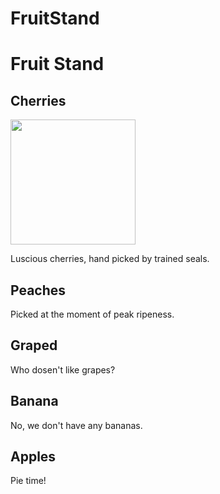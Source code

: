 # FruitStand
<!DOCTYPE html>
<html>
    <head>
        <title>Fruit Stand</title>
        <link rel="stylesheet" type="text/css" href="style.css">
                                                   </head>
    <body>
        <h1>Fruit Stand</h1>
        <h2>Cherries</h2>
        <img src="cherries.jpg" width=200 height=200>
        <p>Luscious cherries, hand picked by trained seals.</p>
        <h2>Peaches</h2>
        <p>Picked at the moment of peak ripeness.</p>
        <h2>Graped</h2>
        <p>Who dosen't like grapes?</p>
        <h2>Banana</h2>
        <p>No, we don't have any bananas.</p>
        <h2>Apples</h2>
        <p>Pie time!</p>
    </body>
    <html>
